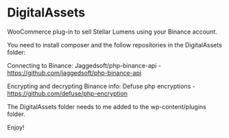 # DigitalAssets
WooCommerce plug-in to sell Stellar Lumens using your Binance account.

You need to install composer and the follow repositories in the DigitalAssets folder:

Connecting to Binance: Jaggedsoft/php-binance-api - https://github.com/jaggedsoft/php-binance-api

Encrypting and decrypting Binance info: Defuse php encryptions - https://github.com/defuse/php-encryption

The DigitalAssets folder needs to me added to the wp-content/plugins folder.

Enjoy!
